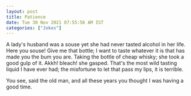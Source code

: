 ```yaml
---
layout: post
title: Patience
date: Tue 30 Nov 2021 07:55:56 AM IST
categories: ["Jokes"]
---
```


A lady's husband was a souse yet she had never tasted alcohol in her life. Here
you souse! Give me that bottle; I want to taste whatever it is that has made
you the bum you are. Taking the bottle of cheap whisky; she took a good gulp of
it. Akkh! bleach! she gasped. That's the most wild tasting liquid I have ever
had; the misfortune to let that pass my lips, it is terrible.

You see, said the old man, and all these years you thought I was having a good time.
